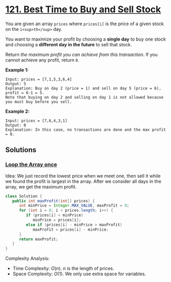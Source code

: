 # [121. Best Time to Buy and Sell Stock](https://leetcode.com/problems/best-time-to-buy-and-sell-stock/)

You are given an array `prices` where `prices[i]` is the price of a given stock on the `i<sup>th</sup>` day.

You want to maximize your profit by choosing a **single day** to buy one stock and choosing a **different day in the future** to sell that stock.

Return _the maximum profit you can achieve from this transaction_. If you cannot achieve any profit, return `0`.

**Example 1:**

```
Input: prices = [7,1,5,3,6,4]
Output: 5
Explanation: Buy on day 2 (price = 1) and sell on day 5 (price = 6), profit = 6-1 = 5.
Note that buying on day 2 and selling on day 1 is not allowed because you must buy before you sell.
```

**Example 2:**

```
Input: prices = [7,6,4,3,1]
Output: 0
Explanation: In this case, no transactions are done and the max profit = 0.
```

## Solutions
### [Loop the Array once](./BestTimeToBuyAndSellStock.java)

Idea: We just record the lowest price when we meet one, then sell it while we found the profit is largest in the array. After we consider all days in the array, we get the maximum profit.

```java
class Solution {
   public int maxProfit(int[] prices) {
      int minPrice = Integer.MAX_VALUE, maxProfit = 0;
      for (int i = 0; i < prices.length; i++) {
         if (prices[i] < minPrice)
            minPrice = prices[i];
         else if (prices[i] - minPrice > maxProfit)
            maxProfit = prices[i] - minPrice;
      }
      return maxProfit;
   }
}
```

Complexity Analysis:

- Time Complexity: $O(n)$. $n$ is the length of prices.
- Space Complexity: $O(1)$. We only use extra space for variables.

